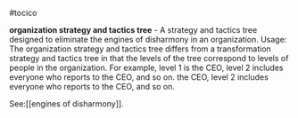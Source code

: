#tocico

<b>organization strategy and tactics tree</b> - A strategy and tactics tree designed to eliminate the engines of disharmony in an organization. 
Usage: The organization strategy and tactics tree differs from a transformation strategy and tactics tree in that the levels of the tree correspond to levels of people in the organization.  For example, level 1 is the CEO, level 2 includes everyone who reports to the CEO, and so on. the CEO, level 2 includes everyone who reports to the CEO, and so on. 



See:[[engines of disharmony]].

 



